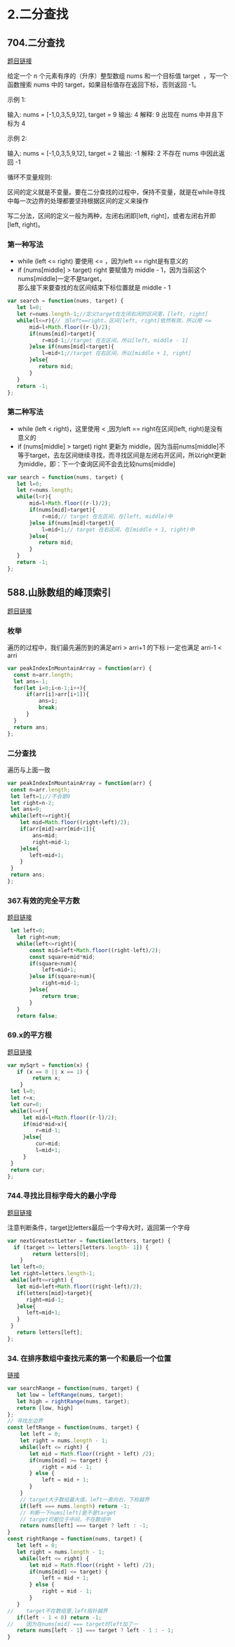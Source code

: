 # 2.二分查找

## 704.二分查找
[题目链接](https://leetcode.cn/problems/binary-search/)  

给定一个 n 个元素有序的（升序）整型数组 nums 和一个目标值 target  ，写一个函数搜索 nums 中的 target，如果目标值存在返回下标，否则返回 -1。


示例 1:

输入: nums = [-1,0,3,5,9,12], target = 9
输出: 4
解释: 9 出现在 nums 中并且下标为 4  

示例 2:

输入: nums = [-1,0,3,5,9,12], target = 2
输出: -1
解释: 2 不存在 nums 中因此返回 -1


循环不变量规则:  

区间的定义就是不变量。要在二分查找的过程中，保持不变量，就是在while寻找中每一次边界的处理都要坚持根据区间的定义来操作

写二分法，区间的定义一般为两种，左闭右闭即[left, right]，或者左闭右开即[left, right)。  

### 第一种写法
- while (left <= right) 要使用 <= ，因为left == right是有意义的
- if (nums[middle] > target) right 要赋值为 middle - 1，因为当前这个nums[middle]一定不是target，  
那么接下来要查找的左区间结束下标位置就是 middle - 1

```js
var search = function(nums, target) {
   let l=0;
   let r=nums.length-1;//定义target在左闭右闭的区间里，[left, right]
   while(l<=r){// 当left==right，区间[left, right]依然有效，所以用 <=
       mid=l+Math.floor((r-l)/2);
       if(nums[mid]>target){
           r=mid-1;//target 在左区间，所以[left, middle - 1]
       }else if(nums[mid]<target){
           l=mid+1;//target 在右区间，所以[middle + 1, right]
       }else{
          return mid;
       }
   }
   return -1;
};
```

### 第二种写法
- while (left < right)，这里使用 < ,因为left == right在区间[left, right)是没有意义的
- if (nums[middle] > target) right 更新为 middle，因为当前nums[middle]不等于target，去左区间继续寻找，而寻找区间是左闭右开区间，所以right更新为middle，即：下一个查询区间不会去比较nums[middle]

```js
var search = function(nums, target) {
   let l=0;
   let r=nums.length;
   while(l<r){
       mid=l+Math.floor((r-l)/2);
       if(nums[mid]>target){
           r=mid;// target 在左区间，在[left, middle)中 
       }else if(nums[mid]<target){
           l=mid+1;// target 在右区间，在[middle + 1, right)中
       }else{
          return mid;
       }
   }
   return -1;
};
```  


## 588.山脉数组的峰顶索引  

[题目链接](https://leetcode.cn/problems/peak-index-in-a-mountain-array/)   

### 枚举   

遍历的过程中，我们最先遍历到的满足arri > arri+1 的下标 i一定也满足 arri-1 < arri    

```js
var peakIndexInMountainArray = function(arr) {
  const n=arr.length;
  let ans=-1;
  for(let i=0;i<n-1;i++){
      if(arr[i]>arr[i+1]){
          ans=i;
          break;
      }
  }
  return ans;
};
```

### 二分查找  

遍历与上面一致   

```js
var peakIndexInMountainArray = function(arr) {
 const n=arr.length;
 let left=1;//不会是0
 let right=n-2;
 let ans=0;
 while(left<=right){
    let mid=Math.floor((right+left)/2);
    if(arr[mid]>arr[mid+1]){
        ans=mid;
        right=mid-1;
    }else{
       left=mid+1;
    }
 }
 return ans;
};
```   


### 367.有效的完全平方数  

[题目链接](https://leetcode.cn/problems/valid-perfect-square/)   

```js
 let left=0;
   let right=num;
   while(left<=right){
       const mid=left+Math.floor((right-left)/2);
       const square=mid*mid;
       if(square<num){
           left=mid+1;
       }else if(square>num){
           right=mid-1;
       }else{
           return true;
       }
   }
   return false;
```

### 69.x的平方根

[题目链接](https://leetcode.cn/problems/sqrtx/)

```js
var mySqrt = function(x) {
   if (x == 0 || x == 1) {
        return x;
    }
 let l=0;
 let r=x;
 let cur=0;
 while(l<=r){
     let mid=l+Math.floor((r-l)/2);
     if(mid*mid>x){
         r=mid-1;
     }else{
         cur=mid;
         l=mid+1;
     }
 }
 return cur;
};
```

### 744.寻找比目标字母大的最小字母

[题目链接](https://leetcode.cn/problems/find-smallest-letter-greater-than-target/)  

注意判断条件，target比letters最后一个字母大时，返回第一个字母

```js
var nextGreatestLetter = function(letters, target) {
  if (target >= letters[letters.length- 1]) {
        return letters[0];
    }
 let left=0;
 let right=letters.length-1;
 while(left<=right) {
   let mid=left+Math.floor((right-left)/2);
   if(letters[mid]>target){
      right=mid-1;
   }else{
      left=mid+1;
   }
 }
   return letters[left];
};
```  

### 34. 在排序数组中查找元素的第一个和最后一个位置  

[链接](https://leetcode.cn/problems/find-first-and-last-position-of-element-in-sorted-array/description/)   

```js
var searchRange = function(nums, target) {
   let low = leftRange(nums, target);
   let high = rightRange(nums, target);
   return [low, high]
};
// 寻找左边界
const leftRange = function(nums, target) {
    let left = 0;
    let right = nums.length - 1;
    while(left <= right) {
       let mid = Math.floor((right + left) /2);
       if(nums[mid] >= target) {
           right = mid - 1;
       } else {
           left = mid + 1;
       }
    }
    // target大于数组最大值，left一直向右，下标越界
    if(left === nums.length) return -1;
    // 判断一下nums[left]是不是target
    // target可能位于中间，不在数组中
    return nums[left] === target ? left : -1;
}
const rightRange = function(nums, target) {
   let left = 0;
   let right = nums.length - 1;
    while(left <= right) {
       let mid = Math.floor((right + left) /2);
       if(nums[mid] <= target) {
           left = mid + 1;
       } else {
           right = mid - 1;
       }
   }
//    target不在数组里,left指针越界
   if(left - 1 < 0) return -1;
//    因为在nums[mid] === target时left加了一
   return nums[left - 1] === target ? left - 1 : - 1;
}
```